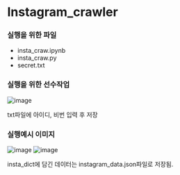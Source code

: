# Instagram_crawler

### 실행을 위한 파일
* insta_craw.ipynb
* insta_craw.py
* secret.txt

### 실행을 위한 선수작업
![image](https://user-images.githubusercontent.com/89976847/137584654-0ac24717-9ae2-4989-a944-c47e83e829c2.png)

txt파일에 아이디, 비번 입력 후 저장

### 실행예시 이미지
![image](https://user-images.githubusercontent.com/89976847/137129853-b4753b5c-5bd6-4283-81a9-1ae45123b8a9.png)
![image](https://user-images.githubusercontent.com/89976847/137584752-3db0a109-342c-4f53-9aa0-58aec9ee68a2.png)

insta_dict에 담긴 데이터는 instagram_data.json파일로 저장됨.
